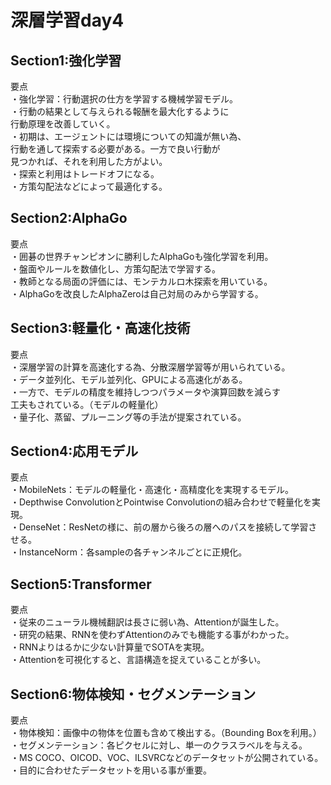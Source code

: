 # 深層学習day4  
  
##  Section1:強化学習  
  
要点    
・強化学習：行動選択の仕方を学習する機械学習モデル。  
・行動の結果として与えられる報酬を最大化するように  
行動原理を改善していく。  
・初期は、エージェントには環境についての知識が無い為、  
行動を通して探索する必要がある。一方で良い行動が  
見つかれば、それを利用した方がよい。  
・探索と利用はトレードオフになる。  
・方策勾配法などによって最適化する。  
  
##  Section2:AlphaGo  
  
要点  
・囲碁の世界チャンピオンに勝利したAlphaGoも強化学習を利用。  
・盤面やルールを数値化し、方策勾配法で学習する。  
・教師となる局面の評価には、モンテカルロ木探索を用いている。    
・AlphaGoを改良したAlphaZeroは自己対局のみから学習する。  
  
##  Section3:軽量化・高速化技術  
  
要点  
・深層学習の計算を高速化する為、分散深層学習等が用いられている。  
・データ並列化、モデル並列化、GPUによる高速化がある。  
・一方で、モデルの精度を維持しつつパラメータや演算回数を減らす  
工夫もされている。（モデルの軽量化）  
・量子化、蒸留、プルーニング等の手法が提案されている。  
  
##  Section4:応用モデル  
  
要点  
・MobileNets：モデルの軽量化・高速化・高精度化を実現するモデル。  
・Depthwise ConvolutionとPointwise Convolutionの組み合わせで軽量化を実現。  
・DenseNet：ResNetの様に、前の層から後ろの層へのパスを接続して学習させる。  
・InstanceNorm：各sampleの各チャンネルごとに正規化。  
  
##  Section5:Transformer    
  
要点  
・従来のニューラル機械翻訳は長さに弱い為、Attentionが誕生した。  
・研究の結果、RNNを使わずAttentionのみでも機能する事がわかった。  
・RNNよりはるかに少ない計算量でSOTAを実現。  
・Attentionを可視化すると、言語構造を捉えていることが多い。  
  
##  Section6:物体検知・セグメンテーション  
  
要点  
・物体検知：画像中の物体を位置も含めて検出する。（Bounding Boxを利用。）    
・セグメンテーション：各ピクセルに対し、単一のクラスラベルを与える。  
・MS COCO、OICOD、VOC、ILSVRCなどのデータセットが公開されている。  
・目的に合わせたデータセットを用いる事が重要。  

